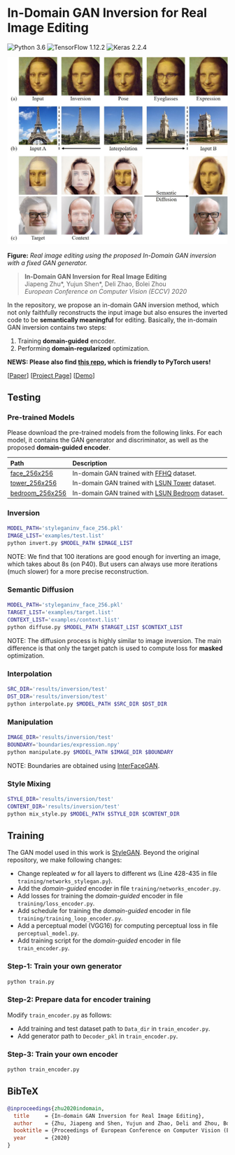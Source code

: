 # In-Domain GAN Inversion for Real Image Editing

![Python 3.6](https://img.shields.io/badge/python-3.6-green.svg?style=plastic)
![TensorFlow 1.12.2](https://img.shields.io/badge/tensorflow-1.12.2-green.svg?style=plastic)
![Keras 2.2.4](https://img.shields.io/badge/keras-2.2.4-green.svg?style=plastic)

![image](./docs/assets/teaser.jpg)

**Figure:** *Real image editing using the proposed In-Domain GAN inversion with a fixed GAN generator.*

> **In-Domain GAN Inversion for Real Image Editing** <br>
> Jiapeng Zhu*, Yujun Shen*, Deli Zhao, Bolei Zhou <br>
> *European Conference on Computer Vision (ECCV) 2020*

In the repository, we propose an in-domain GAN inversion method, which not only faithfully reconstructs the input image but also ensures the inverted code to be **semantically meaningful** for editing. Basically, the in-domain GAN inversion contains two steps:

1. Training **domain-guided** encoder.
2. Performing **domain-regularized** optimization.

**NEWS: Please also find [this repo](https://github.com/genforce/idinvert_pytorch), which is friendly to PyTorch users!**

[[Paper](https://arxiv.org/pdf/2004.00049.pdf)]
[[Project Page](https://genforce.github.io/idinvert/)]
[[Demo](https://www.youtube.com/watch?v=3v6NHrhuyFY)]

## Testing

### Pre-trained Models

Please download the pre-trained models from the following links. For each model, it contains the GAN generator and discriminator, as well as the proposed **domain-guided encoder**.

| Path | Description
| :--- | :----------
|[face_256x256](https://drive.google.com/open?id=1MTeDchdtcvTWWQAtYvFHKIJLiuvtq49k)    | In-domain GAN trained with [FFHQ](https://github.com/NVlabs/ffhq-dataset) dataset.
|[tower_256x256](https://drive.google.com/open?id=1breGEmOke7si3RS6BtrrX4NGbCc8Nq-g)   | In-domain GAN trained with [LSUN Tower](https://github.com/fyu/lsun) dataset.
|[bedroom_256x256](https://drive.google.com/open?id=1vvJc6ASbjNdh-VUcpACmSgDMxd6QlQCJ) | In-domain GAN trained with [LSUN Bedroom](https://github.com/fyu/lsun) dataset.

### Inversion

```bash
MODEL_PATH='styleganinv_face_256.pkl'
IMAGE_LIST='examples/test.list'
python invert.py $MODEL_PATH $IMAGE_LIST
```

NOTE: We find that 100 iterations are good enough for inverting an image, which takes about 8s (on P40). But users can always use more iterations (much slower) for a more precise reconstruction.

### Semantic Diffusion

```bash
MODEL_PATH='styleganinv_face_256.pkl'
TARGET_LIST='examples/target.list'
CONTEXT_LIST='examples/context.list'
python diffuse.py $MODEL_PATH $TARGET_LIST $CONTEXT_LIST
```

NOTE: The diffusion process is highly similar to image inversion. The main difference is that only the target patch is used to compute loss for **masked** optimization.

### Interpolation

```bash
SRC_DIR='results/inversion/test'
DST_DIR='results/inversion/test'
python interpolate.py $MODEL_PATH $SRC_DIR $DST_DIR
```

### Manipulation

```bash
IMAGE_DIR='results/inversion/test'
BOUNDARY='boundaries/expression.npy'
python manipulate.py $MODEL_PATH $IMAGE_DIR $BOUNDARY
```

NOTE: Boundaries are obtained using [InterFaceGAN](https://github.com/genforce/interfacegan).

### Style Mixing

```bash
STYLE_DIR='results/inversion/test'
CONTENT_DIR='results/inversion/test'
python mix_style.py $MODEL_PATH $STYLE_DIR $CONTENT_DIR
```

## Training

The GAN model used in this work is [StyleGAN](https://github.com/NVlabs/stylegan). Beyond the original repository, we make following changes:

- Change repleated $w$ for all layers to different $w$s (Line 428-435 in file `training/networks_stylegan.py`).
- Add the *domain-guided* encoder in file `training/networks_encoder.py`.
- Add losses for training the *domain-guided* encoder in file `training/loss_encoder.py`.
- Add schedule for training the *domain-guided* encoder in file `training/training_loop_encoder.py`.
- Add a perceptual model (VGG16) for computing perceptual loss in file `perceptual_model.py`.
- Add training script for the *domain-guided* encoder in file `train_encoder.py`.

### Step-1: Train your own generator

```bash
python train.py
```

### Step-2: Prepare data for encoder training

Modify `train_encoder.py` as follows:

- Add training and test dataset path to `Data_dir` in `train_encoder.py`.
- Add generator path to `Decoder_pkl` in `train_encoder.py`.

### Step-3: Train your own encoder

```bash
python train_encoder.py
```

## BibTeX

```bibtex
@inproceedings{zhu2020indomain,
  title     = {In-domain GAN Inversion for Real Image Editing},
  author    = {Zhu, Jiapeng and Shen, Yujun and Zhao, Deli and Zhou, Bolei},
  booktitle = {Proceedings of European Conference on Computer Vision (ECCV)},
  year      = {2020}
}
```
